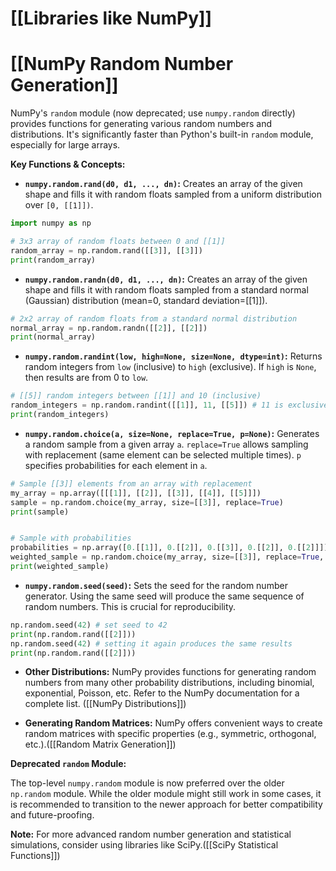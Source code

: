 # [[Libraries like NumPy]]
# [[NumPy Random Number Generation]] 
NumPy's `random` module (now deprecated; use `numpy.random` directly) provides functions for generating various random numbers and distributions.  It's significantly faster than Python's built-in `random` module, especially for large arrays.


**Key Functions & Concepts:**

* **`numpy.random.rand(d0, d1, ..., dn)`:** Creates an array of the given shape and fills it with random floats sampled from a uniform distribution over `[0, [[1]])`.

```python
import numpy as np

# 3x3 array of random floats between 0 and [[1]]
random_array = np.random.rand([[3]], [[3]])
print(random_array)
```

* **`numpy.random.randn(d0, d1, ..., dn)`:** Creates an array of the given shape and fills it with random floats sampled from a standard normal (Gaussian) distribution (mean=0, standard deviation=[[1]]).

```python
# 2x2 array of random floats from a standard normal distribution
normal_array = np.random.randn([[2]], [[2]])
print(normal_array)
```

* **`numpy.random.randint(low, high=None, size=None, dtype=int)`:** Returns random integers from `low` (inclusive) to `high` (exclusive).  If `high` is `None`, then results are from 0 to `low`.

```python
# [[5]] random integers between [[1]] and 10 (inclusive)
random_integers = np.random.randint([[1]], 11, [[5]]) # 11 is exclusive
print(random_integers)
```

* **`numpy.random.choice(a, size=None, replace=True, p=None)`:** Generates a random sample from a given array `a`.  `replace=True` allows sampling with replacement (same element can be selected multiple times). `p` specifies probabilities for each element in `a`.

```python
# Sample [[3]] elements from an array with replacement
my_array = np.array([[[1]], [[2]], [[3]], [[4]], [[5]]])
sample = np.random.choice(my_array, size=[[3]], replace=True)
print(sample)


# Sample with probabilities
probabilities = np.array([0.[[1]], 0.[[2]], 0.[[3]], 0.[[2]], 0.[[2]]]) # must sum to [[1]]
weighted_sample = np.random.choice(my_array, size=[[3]], replace=True, p=probabilities)
print(weighted_sample)
```

* **`numpy.random.seed(seed)`:** Sets the seed for the random number generator. Using the same seed will produce the same sequence of random numbers.  This is crucial for reproducibility.

```python
np.random.seed(42) # set seed to 42
print(np.random.rand([[2]]))
np.random.seed(42) # setting it again produces the same results
print(np.random.rand([[2]]))
```

* **Other Distributions:** NumPy provides functions for generating random numbers from many other probability distributions, including binomial, exponential, Poisson, etc.  Refer to the NumPy documentation for a complete list.  ([[NumPy Distributions]])


* **Generating Random Matrices:**  NumPy offers convenient ways to create random matrices with specific properties (e.g., symmetric, orthogonal, etc.).([[Random Matrix Generation]])


**Deprecated `random` Module:**

The top-level `numpy.random` module is now preferred over the older `np.random` module.  While the older module might still work in some cases, it is recommended to transition to the newer approach for better compatibility and future-proofing.


**Note:**  For more advanced random number generation and statistical simulations, consider using libraries like SciPy.([[SciPy Statistical Functions]])
